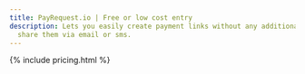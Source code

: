 ```yaml
---
title: PayRequest.io | Free or low cost entry
description: Lets you easily create payment links without any additional costs and
  share them via email or sms.
---
```


{% include pricing.html %}